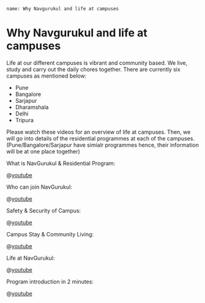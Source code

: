 ```ngMeta
name: Why Navgurukul and life at campuses
```

# Why Navgurukul and life at campuses

Life at our different campuses is vibrant and community based. We live, study and carry out the daily chores together. There are currently six campuses as mentioned below:

- Pune
- Bangalore
- Sarjapur
- Dharamshala
- Delhi
- Tripura

Please watch these videos for an overview of life at campuses. Then, we will go into details of the residential programmes at each of the campuses. (Pune/Bangalore/Sarjapur have simialr programmes hence, their information will be at one place together)

What is NavGurukul & Residential Program: 

@[youtube](FNMj0EnmdXI)

Who can join NavGurukul: 

@[youtube](ztpsLr9icCA)

Safety & Security of Campus: 

@[youtube](7awZ1KCqvIw)

Campus Stay & Community Living: 

@[youtube](eaXvYAqVu6M)

Life at NavGurukul: 

@[youtube](IqMUClmN7)

Program introduction in 2 minutes:  

@[youtube](dLVT1fJeWHI)

